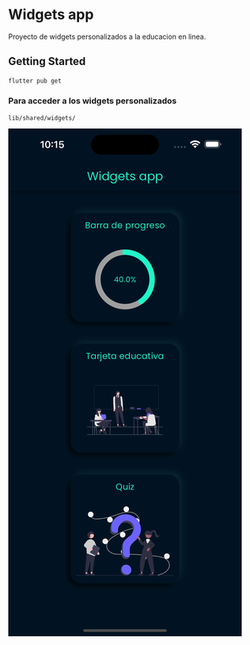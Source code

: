 # Widgets app

Proyecto de widgets personalizados a la educacion en linea.

## Getting Started

```
flutter pub get
```

### Para acceder a los widgets personalizados
    lib/shared/widgets/



![Pantalla principal](assets/emulator_images/01.png)

